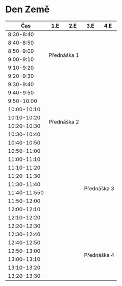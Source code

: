 # Den Země

<table>
<thead>
  <tr>
    <th>Čas</th>
    <th>1.E</th>
    <th>2.E</th>
    <th>3.E</th>
    <th>4.E</th>
  </tr>
</thead>
<tbody>
  <tr>
    <td>8:30-8:40</td>
    <td colspan="2" rowspan="6">Přednáška 1</td>
    <td></td>
    <td></td>
  </tr>
  <tr>
    <td>8:40-8:50</td>
    <td></td>
    <td></td>
  </tr>
  <tr>
    <td>8:50-9:00</td>
    <td></td>
    <td></td>
  </tr>
  <tr>
    <td>9:00-9:10</td>
    <td></td>
    <td></td>
  </tr>
  <tr>
    <td>9:10-9:20</td>
    <td></td>
    <td></td>
  </tr>
  <tr>
    <td>9:20-9:30</td>
    <td></td>
    <td></td>
  </tr>
  <tr>
    <td>9:30-9:40</td>
    <td></td>
    <td></td>
    <td></td>
    <td></td>
  </tr>
  <tr>
    <td>9:40-9:50</td>
    <td></td>
    <td></td>
    <td></td>
    <td></td>
  </tr>
  <tr>
    <td>9:50-10:00</td>
    <td colspan="2" rowspan="6">Přednáška 2</td>
    <td></td>
    <td></td>
  </tr>
  <tr>
    <td>10:00-10:10</td>
    <td></td>
    <td></td>
  </tr>
  <tr>
    <td>10:10-10:20</td>
    <td></td>
    <td></td>
  </tr>
  <tr>
    <td>10:20-10:30</td>
    <td></td>
    <td></td>
  </tr>
  <tr>
    <td>10:30-10:40</td>
    <td></td>
    <td></td>
  </tr>
  <tr>
    <td>10:40-10:50</td>
    <td></td>
    <td></td>
  </tr>
  <tr>
    <td>10:50-11:00</td>
    <td rowspan="2" colspan="4"></td>
  </tr>
  <tr>
    <td>11:00-11:10</td>
  </tr>
  <tr>
    <td>11:10-11:20</td>
    <td></td>
    <td></td>
    <td colspan="2" rowspan="6">Přednáška 3</td>
  </tr>
  <tr>
    <td>11:20-11:30</td>
    <td></td>
    <td></td>
  </tr>
  <tr>
    <td>11:30-11:40</td>
    <td></td>
    <td></td>
  </tr>
  <tr>
    <td>11:40-11:550</td>
    <td></td>
    <td></td>
  </tr>
  <tr>
    <td>11:50-12:00</td>
    <td></td>
    <td></td>
  </tr>
  <tr>
    <td>12:00-12:10</td>
    <td></td>
    <td></td>
  </tr>
  <tr>
    <td>12:10-12:20</td>
    <td></td>
    <td></td>
    <td></td>
    <td></td>
  </tr>
  <tr>
    <td>12:20-12:30</td>
    <td></td>
    <td></td>
    <td></td>
    <td></td>
  </tr>
  <tr>
    <td>12:30-12:40</td>
    <td></td>
    <td></td>
    <td colspan="2" rowspan="6">Přednáška 4</td>
  </tr>
  <tr>
    <td>12:40-12:50</td>
    <td></td>
    <td></td>
  </tr>
  <tr>
    <td>12:50-13:00</td>
    <td></td>
    <td></td>
  </tr>
  <tr>
    <td>13:00-13:10</td>
    <td></td>
    <td></td>
  </tr>
  <tr>
    <td>13:10-13:20</td>
    <td></td>
    <td></td>
  </tr>
  <tr>
    <td>13:20-13:30</td>
    <td></td>
    <td></td>
  </tr>
</tbody>
</table>
